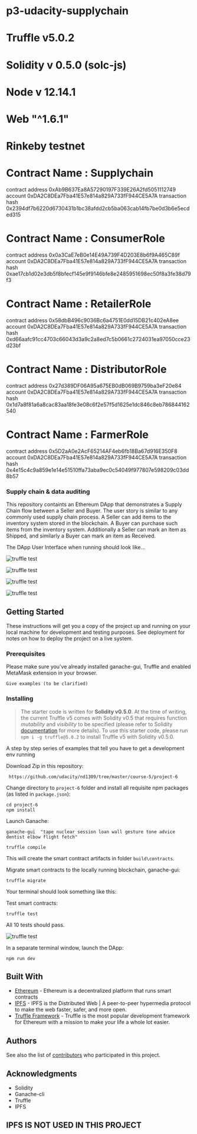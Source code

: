# p3-udacity-supplychain

# Truffle v5.0.2
# Solidity v 0.5.0 (solc-js)
# Node v 12.14.1
# Web "^1.6.1"

# Rinkeby testnet

# Contract Name : Supplychain
contract address   0xAb9B637Ea8A57290197F339E26A2fd5051112749
account  0xDA2C8DEa7Fba41E57e814a829A733fF944CE5A7A
transaction hash
0x2394df7b6220d6730431b1bc38afdd2cb5ba063cab14fb7be0d3b6e5ecded315

# Contract Name : ConsumerRole
contract address   0x0a3CaE7eB0e14E49A739F4D203E8b6f9A465C89f
account  0xDA2C8DEa7Fba41E57e814a829A733fF944CE5A7A
transaction hash
0xae17cb1d02e3db5f8bfecf145e9f9146bfe8e2485951698ec50f8a3fe38d79f3

# Contract Name : RetailerRole
contract address   0x58dbB496c9036Bc6a4751E0dd15DB21c402eA8ee
account  0xDA2C8DEa7Fba41E57e814a829A733fF944CE5A7A
transaction hash
0xd66aafc91cc4703c66043d3a9c2a8ed7c5b0661c2724031ea97050cce23d23bf

# Contract Name : DistributorRole
contract address    0x27d389DF06A95a675EB0dB069B9759ba3eF20e84
account  0xDA2C8DEa7Fba41E57e814a829A733fF944CE5A7A
transaction hash
0x1d7a8f81a6a8cac83aa18fe3e08c6f2e57f5d1625e1dc846c8eb786844162540

# Contract Name : FarmerRole
contract address    0x5D2aA0e2AcF65214AF4eb6fb18Ba67d916E350F8
account  0xDA2C8DEa7Fba41E57e814a829A733fF944CE5A7A
transaction hash
 0x4e15c4c9a859e1e14e51510ffa73aba9ec0c54049f977807e598209c03dd8b57



### Supply chain & data auditing

This repository containts an Ethereum DApp that demonstrates a Supply Chain flow between a Seller and Buyer. The user story is similar to any commonly used supply chain process. A Seller can add items to the inventory system stored in the blockchain. A Buyer can purchase such items from the inventory system. Additionally a Seller can mark an item as Shipped, and similarly a Buyer can mark an item as Received.

The DApp User Interface when running should look like...

![truffle test](images/ftc_product_overview.png)

![truffle test](images/ftc_farm_details.png)

![truffle test](images/ftc_product_details.png)

![truffle test](images/ftc_transaction_history.png)


## Getting Started

These instructions will get you a copy of the project up and running on your local machine for development and testing purposes. See deployment for notes on how to deploy the project on a live system.

### Prerequisites

Please make sure you've already installed ganache-gui, Truffle and enabled MetaMask extension in your browser.

```
Give examples (to be clarified)
```

### Installing

> The starter code is written for **Solidity v0.5.0**. At the time of writing, the current Truffle v5 comes with Solidity v0.5 that requires function *mutability* and *visibility* to be specified (please refer to Solidity [documentation](https://docs.soliditylang.org/en/v0.5.0/050-breaking-changes.html) for more details). To use this starter code, please run `npm i -g truffle@5.0.2` to install Truffle v5 with Solidity v0.5.0. 

A step by step series of examples that tell you have to get a development env running

Download Zip in this repository:

```
 https://github.com/udacity/nd1309/tree/master/course-5/project-6
```

Change directory to ```project-6``` folder and install all requisite npm packages (as listed in ```package.json```):

```
cd project-6
npm install
```

Launch Ganache:

```
ganache-gui  "tape nuclear session loan wall gesture tone advice dentist elbow flight fetch"
```



```
truffle compile
```
This will create the smart contract artifacts in folder ```build\contracts```.

Migrate smart contracts to the locally running blockchain, ganache-gui:

```
truffle migrate
```

Your terminal should look something like this:

Test smart contracts:

```
truffle test
```

All 10 tests should pass.

![truffle test](images/truffle_test.png)

In a separate terminal window, launch the DApp:

```
npm run dev
```

## Built With

* [Ethereum](https://www.ethereum.org/) - Ethereum is a decentralized platform that runs smart contracts
* [IPFS](https://ipfs.io/) - IPFS is the Distributed Web | A peer-to-peer hypermedia protocol
to make the web faster, safer, and more open.
* [Truffle Framework](http://truffleframework.com/) - Truffle is the most popular development framework for Ethereum with a mission to make your life a whole lot easier.


## Authors

See also the list of [contributors](https://github.com/your/project/contributors.md) who participated in this project.

## Acknowledgments

* Solidity
* Ganache-cli
* Truffle
* IPFS

## IPFS IS NOT USED IN THIS PROJECT
